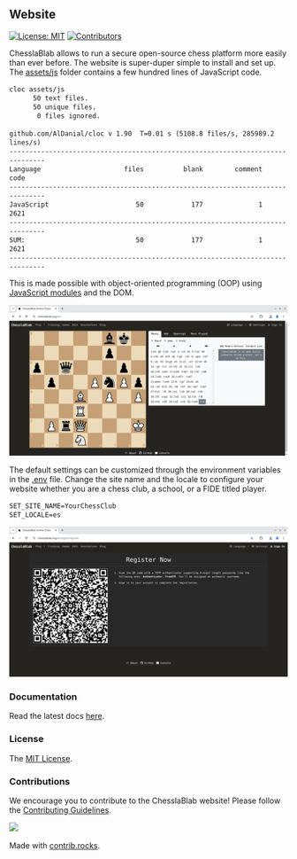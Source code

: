 ## Website

[![License: MIT](https://img.shields.io/badge/License-MIT-blue.svg)](https://www.gnu.org/licenses/gpl-3.0)
[![Contributors](https://img.shields.io/github/contributors/chesslablab/website)](https://github.com/chesslablab/website/graphs/contributors)

ChesslaBlab allows to run a secure open-source chess platform more easily than ever before. The website is super-duper simple to install and set up. The [assets/js](https://github.com/chesslablab/website/tree/main/assets/js) folder contains a few hundred lines of JavaScript code.

```text
cloc assets/js
      50 text files.
      50 unique files.                              
       0 files ignored.

github.com/AlDanial/cloc v 1.90  T=0.01 s (5108.8 files/s, 285989.2 lines/s)
-------------------------------------------------------------------------------
Language                     files          blank        comment           code
-------------------------------------------------------------------------------
JavaScript                      50            177              1           2621
-------------------------------------------------------------------------------
SUM:                            50            177              1           2621
-------------------------------------------------------------------------------
```

This is made possible with object-oriented programming (OOP) using [JavaScript modules](https://developer.mozilla.org/en-US/docs/Web/JavaScript/Guide/Modules) and the DOM.

![Figure 1](https://raw.githubusercontent.com/chesslablab/website/main/docs/readme_01.png)

The default settings can be customized through the environment variables in the [.env](https://github.com/chesslablab/website/blob/main/.env.example) file. Change the site name and the locale to configure your website whether you are a chess club, a school, or a FIDE titled player.

```text
SET_SITE_NAME=YourChessClub
SET_LOCALE=es
```

![Figure 2](https://raw.githubusercontent.com/chesslablab/website/main/docs/readme_02.png)

### Documentation

Read the latest docs [here](https://website.chesslablab.org).

### License

The [MIT License](https://github.com/chesslablab/website/blob/master/LICENSE).

### Contributions

We encourage you to contribute to the ChesslaBlab website! Please follow the [Contributing Guidelines](https://github.com/chesslablab/website/blob/master/CONTRIBUTING.md).

<a href="https://github.com/chesslablab/website/graphs/contributors">
  <img src="https://contrib.rocks/image?repo=chesslablab/website" />
</a>

Made with [contrib.rocks](https://contrib.rocks).
